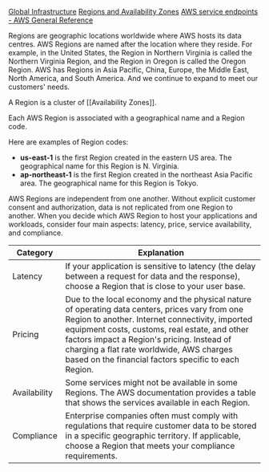[Global Infrastructure](https://aws.amazon.com/about-aws/global-infrastructure/)
[Regions and Availability Zones](https://aws.amazon.com/about-aws/global-infrastructure/regions_az/)
[AWS service endpoints - AWS General Reference](https://docs.aws.amazon.com/general/latest/gr/rande.html)

Regions are geographic locations worldwide where AWS hosts its data centres. AWS Regions are named after the location where they reside. For example, in the United States, the Region in Northern Virginia is called the Northern Virginia Region, and the Region in Oregon is called the Oregon Region. AWS has Regions in Asia Pacific, China, Europe, the Middle East, North America, and South America. And we continue to expand to meet our customers' needs.

A Region is a cluster of [[Availability Zones]].

Each AWS Region is associated with a geographical name and a Region code.

Here are examples of Region codes:

- **us-east-1** is the first Region created in the eastern US area. The geographical name for this Region is N. Virginia.
- **ap-northeast-1** is the first Region created in the northeast Asia Pacific area. The geographical name for this Region is Tokyo.

  
AWS Regions are independent from one another. Without explicit customer consent and authorization, data is not replicated from one Region to another. When you decide which AWS Region to host your applications and workloads, consider four main aspects: latency, price, service availability, and compliance.

| Category     | Explanation                                                                                                                                                                                                                                                                                                                                            |
| ------------ | ------------------------------------------------------------------------------------------------------------------------------------------------------------------------------------------------------------------------------------------------------------------------------------------------------------------------------------------------------ |
| Latency      | If your application is sensitive to latency (the delay between a request for data and the response), choose a Region that is close to your user base.                                                                                                                                                                                                  |
| Pricing      | Due to the local economy and the physical nature of operating data centers, prices vary from one Region to another. Internet connectivity, imported equipment costs, customs, real estate, and other factors impact a Region's pricing. Instead of charging a flat rate worldwide, AWS charges based on the financial factors specific to each Region. |
| Availability | Some services might not be available in some Regions. The AWS documentation provides a table that shows the services available in each Region.                                                                                                                                                                                                         |
| Compliance   | Enterprise companies often must comply with regulations that require customer data to be stored in a specific geographic territory. If applicable, choose a Region that meets your compliance requirements.                                                                                                                                            |
